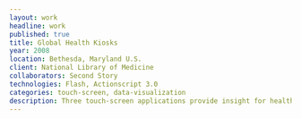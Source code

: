 ```yaml
---
layout: work
headline: work
published: true
title: Global Health Kiosks
year: 2008
location: Bethesda, Maryland U.S.
client: National Library of Medicine
collaborators: Second Story
technologies: Flash, Actionscript 3.0
categories: touch-screen, data-visualization
description: Three touch-screen applications provide insight for health initiatives worldwide
---
```

